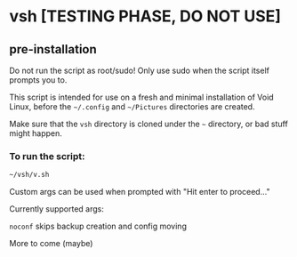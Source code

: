 # vsh [TESTING PHASE, DO NOT USE]
## pre-installation
Do not run the script as root/sudo! Only use sudo when the script itself prompts you to.

This script is intended for use on a fresh and minimal installation of Void Linux, before the ```~/.config``` and ```~/Pictures``` directories are created.

Make sure that the ```vsh``` directory is cloned under the ```~``` directory, or bad stuff might happen.
### To run the script:
```sh
~/vsh/v.sh
```

Custom args can be used when prompted with "Hit enter to proceed..."

Currently supported args:

```noconf``` skips backup creation and config moving

More to come (maybe)
